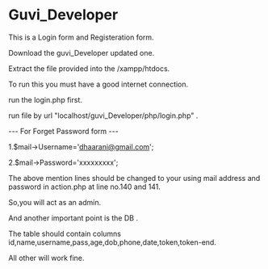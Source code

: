 # Guvi_Developer

This is a Login form and Registeration form.

Download the guvi_Developer updated one.

Extract the file provided into the /xampp/htdocs.

To run this you must have a good internet connection.

run the login.php first.

run file by url "localhost/guvi_Developer/php/login.php" . 

--- For Forget Password form ---

  1.$mail->Username='dhaarani@gmail.com';
  
  2.$mail->Password='xxxxxxxxx';
  
  The above mention lines should be changed to your using mail address and password in action.php at line no.140 and 141.
  
  So,you will act as an admin.
  
  And another important point is the DB .
  
  The table should contain columns id,name,username,pass,age,dob,phone,date,token,token-end. 
  
  All other will work fine.
